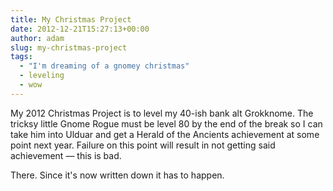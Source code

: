 ```yaml
---
title: My Christmas Project
date: 2012-12-21T15:27:13+00:00
author: adam
slug: my-christmas-project
tags:
  - "I'm dreaming of a gnomey christmas"
  - leveling
  - wow
---
```


My 2012 Christmas Project is to level my 40-ish bank alt Grokknome. The tricksy little Gnome Rogue must be level 80 by the end of the break so I can take him into Ulduar and get a Herald of the Ancients achievement at some point next year. Failure on this point will result in not getting said achievement &mdash; this is bad.

There. Since it's now written down it has to happen.